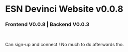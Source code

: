 # ESN Devinci Website v0.0.8

### Frontend V0.0.8 | Backend V0.0.3

<br>

Can sign-up and connect ! No much to do afterwards tho.